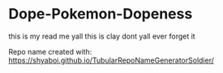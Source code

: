 # Dope-Pokemon-Dopeness

this is my read me yall
 this is clay dont yall ever forget it























Repo name created with: https://shyaboi.github.io/TubularRepoNameGeneratorSoldier/

